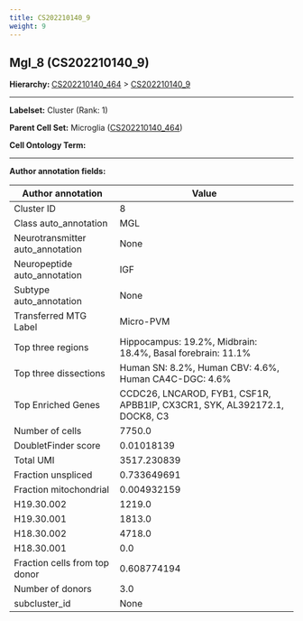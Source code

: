 ```yaml
---
title: CS202210140_9
weight: 9
---
```

## Mgl_8 (CS202210140_9)
<b>Hierarchy: </b>
[CS202210140_464](cell_sets/CS202210140_464.md) >
[CS202210140_9](cell_sets/CS202210140_9.md)

---


**Labelset:** Cluster (Rank: 1)

**Parent Cell Set:** Microglia ([CS202210140_464](cell_sets/CS202210140_464.md))



**Cell Ontology Term:** 

[MARKER GENES.]: #


---

[TRANSFERRED ANNOTATIONS.]: #


[AUTHOR ANNOTATION FIELDS.]: #


**Author annotation fields:**

| Author annotation | Value |
|-------------------|-------|
|Cluster ID|8|
|Class auto_annotation|MGL|
|Neurotransmitter auto_annotation|None|
|Neuropeptide auto_annotation|IGF|
|Subtype auto_annotation|None|
|Transferred MTG Label|Micro-PVM|
|Top three regions|Hippocampus: 19.2%, Midbrain: 18.4%, Basal forebrain: 11.1%|
|Top three dissections|Human SN: 8.2%, Human CBV: 4.6%, Human CA4C-DGC: 4.6%|
|Top Enriched Genes|CCDC26, LNCAROD, FYB1, CSF1R, APBB1IP, CX3CR1, SYK, AL392172.1, DOCK8, C3|
|Number of cells|7750.0|
|DoubletFinder score|0.01018139|
|Total UMI|3517.230839|
|Fraction unspliced|0.733649691|
|Fraction mitochondrial|0.004932159|
|H19.30.002|1219.0|
|H19.30.001|1813.0|
|H18.30.002|4718.0|
|H18.30.001|0.0|
|Fraction cells from top donor|0.608774194|
|Number of donors|3.0|
|subcluster_id|None|
